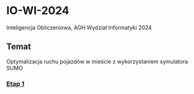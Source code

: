 # IO-WI-2024
Inteligencja Obliczeniowa, AGH Wydział Informatyki 2024

## Temat
Optymalizacja ruchu pojazdów w mieście z wykorzystaniem symulatora SUMO

### [Etap 1](./stages/1.md)
